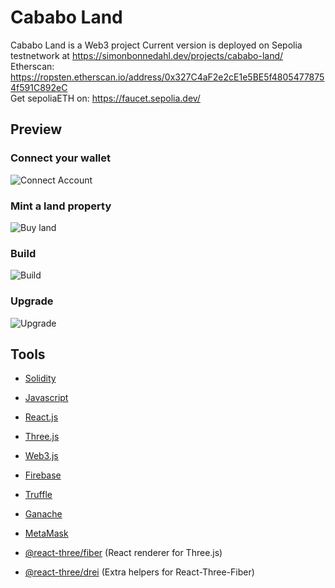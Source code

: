 # Cababo Land
Cababo Land is a Web3 project
Current version is deployed on Sepolia testnetwork at https://simonbonnedahl.dev/projects/cababo-land/ <br>
Etherscan: https://ropsten.etherscan.io/address/0x327C4aF2e2cE1e5BE5f48054778754f591C892eC <br>
Get sepoliaETH on: https://faucet.sepolia.dev/


## Preview

### Connect your wallet
![Connect Account](https://github.com/simon-bonnedahl/CababoLand/blob/main/previews/preview_1.gif)
### Mint a land property
![Buy land](https://github.com/simon-bonnedahl/CababoLand/blob/main/previews/preview_2.gif)
### Build 
![Build](https://github.com/simon-bonnedahl/CababoLand/blob/main/previews/preview_3.gif)
### Upgrade
![Upgrade](https://github.com/simon-bonnedahl/CababoLand/blob/main/previews/preview_4.gif)

## Tools

- [Solidity](https://docs.soliditylang.org/en/v0.8.13/)
- [Javascript](https://developer.mozilla.org/en-US/docs/Web/JavaScript)
- [React.js](https://reactjs.org/)
- [Three.js](https://threejs.org/docs/index.html)
- [Web3.js](https://web3js.readthedocs.io/en/v1.7.3/)
- [Firebase](https://firebase.google.com/docs)
- [Truffle](https://trufflesuite.com/docs/) 
- [Ganache](https://www.trufflesuite.com/ganache)
- [MetaMask](https://metamask.io/)

- [@react-three/fiber](https://docs.pmnd.rs/react-three-fiber/getting-started/introduction) (React renderer for Three.js)
- [@react-three/drei](https://docs.pmnd.rs/drei/introduction) (Extra helpers for React-Three-Fiber)
